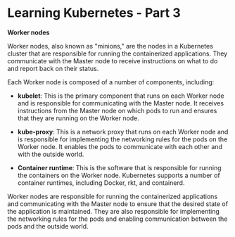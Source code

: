 # Learning Kubernetes - Part 3

**Worker nodes**

Worker nodes, also known as "minions," are the nodes in a Kubernetes cluster that are responsible for running the containerized applications. They communicate with the Master node to receive instructions on what to do and report back on their status.

Each Worker node is composed of a number of components, including:

* **kubelet**: This is the primary component that runs on each Worker node and is responsible for communicating with the Master node. It receives instructions from the Master node on which pods to run and ensures that they are running on the Worker node.
    
* **kube-proxy**: This is a network proxy that runs on each Worker node and is responsible for implementing the networking rules for the pods on the Worker node. It enables the pods to communicate with each other and with the outside world.
    
* **Container runtime**: This is the software that is responsible for running the containers on the Worker node. Kubernetes supports a number of container runtimes, including Docker, rkt, and containerd.
    

Worker nodes are responsible for running the containerized applications and communicating with the Master node to ensure that the desired state of the application is maintained. They are also responsible for implementing the networking rules for the pods and enabling communication between the pods and the outside world.